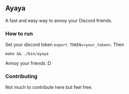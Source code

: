 ## Ayaya
A fast and easy way to annoy your Discord friends.


### How to run
Set your discord token `export TOKEN=<your_token>`. Then
```
make && ./bin/ayaya
```
Annoy your friends :D

### Contributing
Not much to contribute here but feel free.
